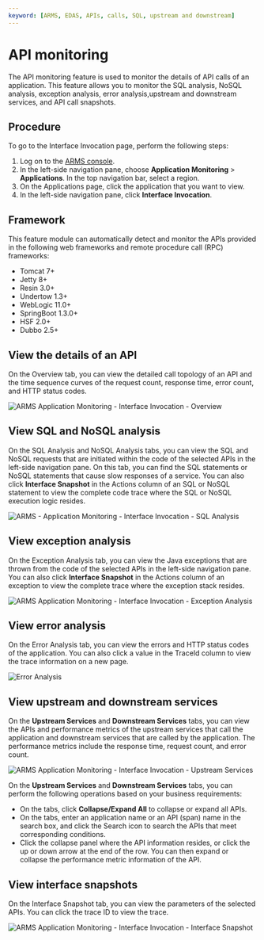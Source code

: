 ```yaml
---
keyword: [ARMS, EDAS, APIs, calls, SQL, upstream and downstream]
---
```


# API monitoring

The API monitoring feature is used to monitor the details of API calls of an application. This feature allows you to monitor the SQL analysis, NoSQL analysis, exception analysis, error analysis,upstream and downstream services, and API call snapshots.

## Procedure

To go to the Interface Invocation page, perform the following steps:

1.  Log on to the [ARMS console](https://arms-intl.console.aliyun.com/).
2.  In the left-side navigation pane, choose **Application Monitoring** \> **Applications**. In the top navigation bar, select a region.
3.  On the Applications page, click the application that you want to view.
4.  In the left-side navigation pane, click **Interface Invocation**.

## Framework

This feature module can automatically detect and monitor the APIs provided in the following web frameworks and remote procedure call \(RPC\) frameworks:

-   Tomcat 7+
-   Jetty 8+
-   Resin 3.0+
-   Undertow 1.3+
-   WebLogic 11.0+
-   SpringBoot 1.3.0+
-   HSF 2.0+
-   Dubbo 2.5+

## View the details of an API

On the Overview tab, you can view the detailed call topology of an API and the time sequence curves of the request count, response time, error count, and HTTP status codes.

![ARMS Application Monitoring - Interface Invocation - Overview](https://static-aliyun-doc.oss-accelerate.aliyuncs.com/assets/img/en-US/3761458061/p64160.png)

## View SQL and NoSQL analysis

On the SQL Analysis and NoSQL Analysis tabs, you can view the SQL and NoSQL requests that are initiated within the code of the selected APIs in the left-side navigation pane. On this tab, you can find the SQL statements or NoSQL statements that cause slow responses of a service. You can also click **Interface Snapshot** in the Actions column of an SQL or NoSQL statement to view the complete code trace where the SQL or NoSQL execution logic resides.

![ARMS - Application Monitoring - Interface Invocation - SQL Analysis](https://static-aliyun-doc.oss-accelerate.aliyuncs.com/assets/img/en-US/3761458061/p64163.png)

## View exception analysis

On the Exception Analysis tab, you can view the Java exceptions that are thrown from the code of the selected APIs in the left-side navigation pane. You can also click **Interface Snapshot** in the Actions column of an exception to view the complete trace where the exception stack resides.

![ARMS Application Monitoring - Interface Invocation - Exception Analysis](https://static-aliyun-doc.oss-accelerate.aliyuncs.com/assets/img/en-US/3761458061/p64166.png)

## View error analysis

On the Error Analysis tab, you can view the errors and HTTP status codes of the application. You can also click a value in the TraceId column to view the trace information on a new page.

![Error Analysis](https://static-aliyun-doc.oss-accelerate.aliyuncs.com/assets/img/en-US/3761458061/p75826.png)

## View upstream and downstream services

On the **Upstream Services** and **Downstream Services** tabs, you can view the APIs and performance metrics of the upstream services that call the application and downstream services that are called by the application. The performance metrics include the response time, request count, and error count.

![ARMS Application Monitoring - Interface Invocation - Upstream Services](../images/p64182.png "Upstream Services tab")

On the **Upstream Services** and **Downstream Services** tabs, you can perform the following operations based on your business requirements:

-   On the tabs, click **Collapse/Expand All** to collapse or expand all APIs.
-   On the tabs, enter an application name or an API \(span\) name in the search box, and click the Search icon to search the APIs that meet corresponding conditions.
-   Click the collapse panel where the API information resides, or click the up or down arrow at the end of the row. You can then expand or collapse the performance metric information of the API.

## View interface snapshots

On the Interface Snapshot tab, you can view the parameters of the selected APIs. You can click the trace ID to view the trace.

![ARMS Application Monitoring - Interface Invocation - Interface Snapshot](https://static-aliyun-doc.oss-accelerate.aliyuncs.com/assets/img/en-US/4761458061/p75784.png)

